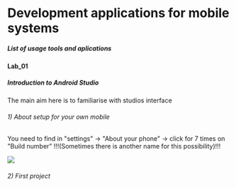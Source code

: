 <h1>Development applications for mobile systems</h1>

<h5>List of usage tools and aplications</h5>

<h4>Lab_01</h4>

<h5>Introduction to Android Studio</h5>

<p>The main aim here is to familiarise with studios interface</p>

<h6>1) About setup for your own mobile</h6>
<p>You need to find in "settings" -> "About your phone" -> click for 7 times on "Build number" !!!(Sometimes there is another name for this possibility)!!!</p>

<img src=".img/">

<h6>2) First project</h6>


